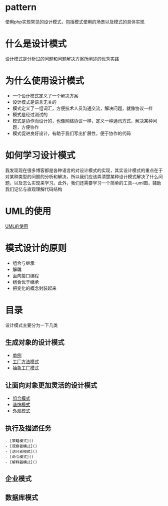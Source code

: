 # pattern
使用php实现常见的设计模式，包括模式使用的场景以及模式的具体实现

# 什么是设计模式

设计模式是分析过的问题和问题解决方案所阐述的优秀实践

 # 为什么使用设计模式

- 一个设计模式定义了一个解决方案
- 设计模式是语言无关的
- 模式定义了一组词汇，方便技术人员沟通交流，解决问题，就像协议一样
- 模式是经过测试的
- 模式是协作而设计的，也像网络协议一样，定义一种通讯方式，解决某种问题，方便协作
- 模式促进良好设计，有助于我们写出扩展性，便于协作的代码

# 如何学习设计模式
 
 我发现现在很多博客都是各种语言的对设计模式的实现，其实设计模式的重点在于对某种类型的问题的分析和解决，所以我们应该弄清楚某种设计模式解决了什么问题，以及怎么实现来学习。此外，我们还需要学习一个简单的工具--uml图，辅助我们记忆与直观理解代码结构
 
# UML的使用
 
 [UML的使用](UML使用.md)
   
 # 模式设计的原则 
 - 组合与继承
 - 解耦
 - 面向接口编程
 - 组合优于继承
 - 把变化的概念封装起来
     
 # 目录
 设计模式主要分为一下几类
 
 ## 生成对象的设计模式
 
- [单例](单例模式/单例.md)
- [工厂方法模式](工厂方法模式/工厂方法模式.md)
- [抽象工厂模式](抽象工厂模式/抽象工厂模式.md)
    
 ## 让面向对象更加灵活的设计模式
 
- [组合模式](组合模式/组合模式.md)
- [装饰模式](装饰模式/装饰模式.md)
- [外观模式](外观模式/外观模式.md)
    
 ## 执行及描述任务
    - [策略模式]()
    - [观察者模式]()
    - [访问者模式]()
    - [命令模式]()
    - [解释器模式]()
    
  ## 企业模式
  
  ## 数据库模式
    
